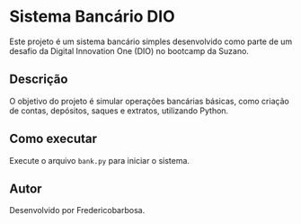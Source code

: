 # Sistema Bancário DIO

Este projeto é um sistema bancário simples desenvolvido como parte de um desafio da Digital Innovation One (DIO) no bootcamp da Suzano.

## Descrição
O objetivo do projeto é simular operações bancárias básicas, como criação de contas, depósitos, saques e extratos, utilizando Python.

## Como executar
Execute o arquivo `bank.py` para iniciar o sistema.

## Autor
Desenvolvido por Fredericobarbosa.
